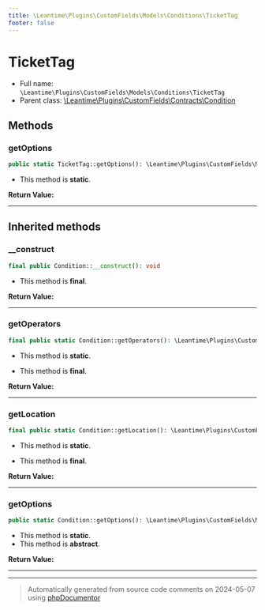 ```yaml
---
title: \Leantime\Plugins\CustomFields\Models\Conditions\TicketTag
footer: false
---
```


# TicketTag





* Full name: `\Leantime\Plugins\CustomFields\Models\Conditions\TicketTag`
* Parent class: [\Leantime\Plugins\CustomFields\Contracts\Condition](../../Contracts/Condition.md)



## Methods

### getOptions



```php
public static TicketTag::getOptions(): \Leantime\Plugins\CustomFields\Models\Conditions\ConditionValue[]
```



* This method is **static**.





**Return Value:**





---


## Inherited methods

### __construct



```php
final public Condition::__construct(): void
```





* This method is **final**.



**Return Value:**





---
### getOperators



```php
final public static Condition::getOperators(): \Leantime\Plugins\CustomFields\Contracts\ConditionOperatorsEnum[]
```



* This method is **static**.

* This method is **final**.



**Return Value:**





---
### getLocation



```php
final public static Condition::getLocation(): \Leantime\Plugins\CustomFields\Contracts\ConditionLocationsEnum
```



* This method is **static**.

* This method is **final**.



**Return Value:**





---
### getOptions



```php
public static Condition::getOptions(): \Leantime\Plugins\CustomFields\Models\ConditionValue[]
```



* This method is **static**.
* This method is **abstract**.




**Return Value:**





---


---
> Automatically generated from source code comments on 2024-05-07 using [phpDocumentor](http://www.phpdoc.org/)
